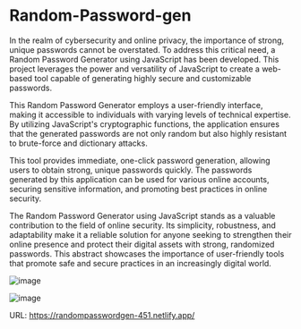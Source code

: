 # Random-Password-gen

In the realm of cybersecurity and online privacy, the importance of strong, unique passwords cannot be overstated. To address this critical need, a Random Password Generator using JavaScript has been developed. This project leverages the power and versatility of JavaScript to create a web-based tool capable of generating highly secure and customizable passwords.

This Random Password Generator employs a user-friendly interface, making it accessible to individuals with varying levels of technical expertise. By utilizing JavaScript's cryptographic functions, the application ensures that the generated passwords are not only random but also highly resistant to brute-force and dictionary attacks.

This tool provides immediate, one-click password generation, allowing users to obtain strong, unique passwords quickly. The passwords generated by this application can be used for various online accounts, securing sensitive information, and promoting best practices in online security.

The Random Password Generator using JavaScript stands as a valuable contribution to the field of online security. Its simplicity, robustness, and adaptability make it a reliable solution for anyone seeking to strengthen their online presence and protect their digital assets with strong, randomized passwords. This abstract showcases the importance of user-friendly tools that promote safe and secure practices in an increasingly digital world.

![image](https://github.com/SuryaMaddirala/Random-Password-gen/assets/105292140/5e2ca7e6-b8c0-4ac3-99de-b6919b03c954)


![image](https://github.com/SuryaMaddirala/Random-Password-gen/assets/105292140/417c6f02-d2ab-42f8-a2e6-4c23950201fb)

URL: https://randompasswordgen-451.netlify.app/
